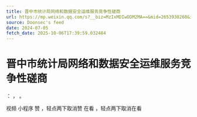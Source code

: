 ```yaml
---
title: 晋中市统计局网络和数据安全运维服务竞争性磋商
url: https://mp.weixin.qq.com/s?__biz=MzIxMDIwODM2MA==&mid=2653930260&idx=2&sn=1cec403c6ee4faa4366007273a83f2de
source: Doonsec's feed
date: 2024-07-05
fetch_date: 2025-10-06T17:39:59.032484
---
```


# 晋中市统计局网络和数据安全运维服务竞争性磋商

：
，
。

视频
小程序
赞
，轻点两下取消赞
在看
，轻点两下取消在看
